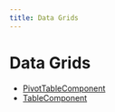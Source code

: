 ```yaml
---
title: Data Grids
---
```


# Data Grids

- [PivotTableComponent](class.PivotTableComponent.md) <Badge type="beta" text="Beta" />
- [TableComponent](class.TableComponent.md)
